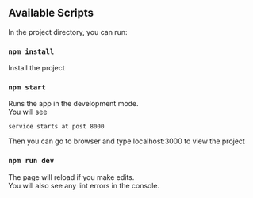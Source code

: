 ## Available Scripts

In the project directory, you can run:

### `npm install`

Install the project

### `npm start`

Runs the app in the development mode.<br />
You will see

`service starts at post 8000`

Then you can go to browser and type localhost:3000 to view the project

### `npm run dev`

The page will reload if you make edits.<br />
You will also see any lint errors in the console.